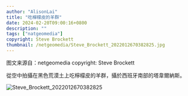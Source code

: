 ```yaml
---
author: "AlisonLai"
title: "吃檸檬皮的羊群"
date: 2024-02-20T09:00:16+0800
description: ""
tags: ["natgeomedia"]
copyright: Steve Brockett
thumbnail: /netgeomedia/Steve_Brockett_2022012670382825.jpg
---
```

图文来源自：netgeomedia  copyright: Steve Brockett

從空中拍攝在黑色荒漠土上吃檸檬皮的羊群，攝於西班牙南部的塔韋爾納斯。

![Steve_Brockett_2022012670382825](/netgeomedia/Steve_Brockett_2022012670382825.jpg)